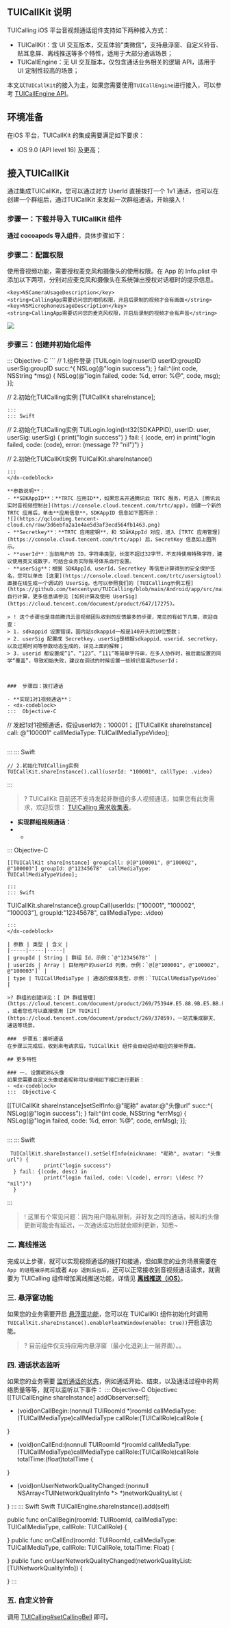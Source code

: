 ## TUICallKit 说明 
TUICalling iOS 平台音视频通话组件支持如下两种接入方式：

- TUICallKit：含 UI 交互版本，交互体验”类微信“，支持悬浮窗、自定义铃音、贴耳息屏、离线推送等多个特性，适用于大部分通话场景；
- TUICallEngine：无 UI 交互版本，仅包含通话业务相关的逻辑 API，适用于 UI 定制性较高的场景；

本文以`TUICallKit`的接入为主，如果您需要使用`TUICallEngine`进行接入，可以参考 [TUICallEngine API]()。


## 环境准备
在iOS 平台，TUICallKit 的集成需要满足如下要求：

- iOS 9.0 (API level 16) 及更高；


## 接入TUICallKit
通过集成TUICallKit，您可以通过对方 UserId 直接拨打一个 1v1 通话，也可以在创建一个群组后，通过TUICallKit 来发起一次群组通话，开始接入！


### 步骤一：下载并导入 TUICallKit 组件
**通过 cocoapods 导入组件**，具体步骤如下：


### 步骤二：配置权限

使用音视频功能，需要授权麦克风和摄像头的使用权限。在 App 的 Info.plist 中添加以下两项，分别对应麦克风和摄像头在系统弹出授权对话框时的提示信息。

```
<key>NSCameraUsageDescription</key>
<string>CallingApp需要访问您的相机权限，开启后录制的视频才会有画面</string>
<key>NSMicrophoneUsageDescription</key>
<string>CallingApp需要访问您的麦克风权限，开启后录制的视频才会有声音</string>
```
![](https://qcloudimg.tencent-cloud.cn/raw/7f91f3f8defa5a0650f08b8acf960219.png)


### 步骤三：创建并初始化组件

<dx-codeblock>
:::  Objective-C
```
// 1.组件登录
[TUILogin login:userID userID:groupID userSig:groupID succ:^{
        NSLog(@"login success");
 } fail:^(int code, NSString *msg) {
        NSLog(@"login failed, code: %d, error: %@", code, msg);
 }];
 
 // 2.初始化TUICalling实例
[TUICallKit shareInstance];
```
:::
::: Swift
```
// 2.初始化TUICalling实例
TUILogin.login(Int32(SDKAPPID), userID: user, userSig: userSig) {
         print("login success")
 } fail: { (code, err) in
         print("login failed, code: \(code), error: \(message ?? "nil")")
 }
 
// 2.初始化TUICallKit实例
TUICallKit.shareInstance()
```
:::
</dx-codeblock>

**参数说明**：
- **SDKAppID**：**TRTC 应用ID**，如果您未开通腾讯云 TRTC 服务，可进入 [腾讯云实时音视频控制台](https://console.cloud.tencent.com/trtc/app)，创建一个新的 TRTC 应用后，单击**应用信息**，SDKAppID 信息如下图所示：
![](https://qcloudimg.tencent-cloud.cn/raw/3d6ebfa2a1e4ae5d3af3ecd564fb1463.png)
- **Secretkey**：**TRTC 应用密钥**，和 SDåKAppId 对应，进入 [TRTC 应用管理](https://console.cloud.tencent.com/trtc/app) 后，SecretKey 信息如上图所示。
- **userId**：当前用户的 ID，字符串类型，长度不超过32字节，不支持使用特殊字符，建议使用英文或数字，可结合业务实际账号体系自行设置。
- **userSig**：根据 SDKAppId、userId，Secretkey 等信息计算得到的安全保护签名，您可以单击 [这里](https://console.cloud.tencent.com/trtc/usersigtool) 直接在线生成一个调试的 UserSig，也可以参照我们的 [TUICalling示例工程](https://github.com/tencentyun/TUICalling/blob/main/Android/app/src/main/java/com/tencent/liteav/demo/LoginActivity.java#L74)自行计算，更多信息请参见 [如何计算及使用 UserSig](https://cloud.tencent.com/document/product/647/17275)。

> ! 这个步骤也是目前腾讯云音视频团队收到的反馈最多的步骤，常见的有如下几类，欢迎自查：
> 1. sdkappid 设置错误，国内站sdkappid一般是140开头的10位整数；
> 2. userSig 配置成 Secretkey，userSig是根据sdkappid、userid、secretkey，以及过期时间等参数动态生成的，详见上面的解释；
> 3. userid 都设置成“1”、“123”、“111”等简单字符串，在多人协作时，被后面设置的同学“覆盖”，导致初始失败，建议在调试的时候设置一些辨识度高的userId；



###  步骤四：拨打通话

- **实现1对1视频通话**：
- <dx-codeblock>
:::  Objective-C
```
// 发起1对1视频通话，假设userId为：100001；
[[TUICallKit shareInstance] call: @"100001" callMediaType: TUICallMediaTypeVideo];
```
```
:::
::: Swift
```
// 2.初始化TUICalling实例
TUICallKit.shareInstance().call(userId: "100001", callType: .video)
```
:::
</dx-codeblock>
>? TUICallKit 目前还不支持发起非群组的多人视频通话，如果您有此类需求，欢迎反馈： [TUICalling 需求收集表]()。

- **实现群组视频通话**：
- - <dx-codeblock>
:::  Objective-C
```
[[TUICallKit shareInstance] groupCall: @[@"100001", @"100002", @"100003"] groupId: @"12345678"  callMediaType: TUICallMediaTypeVideo];
```
```
:::
::: Swift
```
TUICallKit.shareInstance().groupCall(userIds: ["100001", "100002", "100003"], groupId:"12345678", callMediaType: .video)
```
:::
</dx-codeblock>

| 参数 | 类型 | 含义 |
|-----|-----|-----|
| groupId | String | 群组 Id，示例：`@"12345678"` |
| userIds | Array | 目标用户的userId 列表，示例：`@[@"100001", @"100002", @"100003"]` |
| type | TUICallMediaType | 通话的媒体类型，示例：`TUICallMediaTypeVideo` |

>? 群组的创建详见：[ IM 群组管理](https://cloud.tencent.com/document/product/269/75394#.E5.88.9B.E5.BB.BA.E7.BE.A4.E7.BB.84) ，或者您也可以直接使用 [IM TUIKit](https://cloud.tencent.com/document/product/269/37059)，一站式集成聊天、通话等场景。

###  步骤五：接听通话
在步骤三完成后，收到来电请求后，TUICallKit 组件会自动启动相应的接听界面。

## 更多特性

### 一. 设置昵称&头像
如果您需要自定义头像或者昵称可以使用如下接口进行更新：
- <dx-codeblock>
:::  Objective-C
```
 [[TUICallKit shareInstance]setSelfInfo:@"昵称" avatar:@"头像url" succ:^{
            NSLog(@"login success");
  } fail:^(int code, NSString *errMsg) {
            NSLog(@"login failed, code: %d, error: %@", code, errMsg);
  }];
```
```
:::
::: Swift
```
 TUICallKit.shareInstance().setSelfInfo(nickname: "昵称", avatar: "头像url") {
            print("login success")
  } fail: {(code, desc) in
            print("login failed, code: \(code), error: \(desc ?? "nil")")
  }
```
:::
</dx-codeblock>
> ! 这里有个常见问题：因为用户隐私限制，非好友之间的通话，被叫的头像更新可能会有延迟，一次通话成功后就会顺利更新，知悉~

### 二. 离线推送

完成以上步骤，就可以实现视频通话的拨打和接通，但如果您的业务场景需要在 `App 的进程被杀死后`或者 `App 退到后台后`，还可以正常接收到音视频通话请求，就需要为 TUICalling 组件增加离线推送功能，详情见 [**离线推送（iOS）**](https://cloud.tencent.com/document/product/269/44517)。

### 三. 悬浮窗功能
如果您的业务需要开启 [悬浮窗功能](https://cloud.tencent.com/document/product/647/47748#enableFloatWindow)，您可以在 TUICallKit 组件初始化时调用` TUICallKit.shareInstance().enableFloatWindow(enable: true))`开启该功能。

>? 目前组件仅支持应用内悬浮窗（最小化退到上一层界面）。。

### 四. 通话状态监听
如果您的业务需要 [监听通话的状态](https://cloud.tencent.com/document/product/647/47712#setcallinglistener)，例如通话开始、结束，以及通话过程中的网络质量等等，就可以监听以下事件：
<dx-codeblock>
:::  Objective-C Objectivec
[[TUICallEngine shareInstance] addObserver:self];

- (void)onCallBegin:(nonnull TUIRoomId *)roomId callMediaType:(TUICallMediaType)callMediaType callRole:(TUICallRole)callRole {
    
}

- (void)onCallEnd:(nonnull TUIRoomId *)roomId callMediaType:(TUICallMediaType)callMediaType callRole:(TUICallRole)callRole totalTime:(float)totalTime {
   
}

- (void)onUserNetworkQualityChanged:(nonnull NSArray<TUINetworkQualityInfo *> *)networkQualityList {
    
}
:::
::: Swift Swift
TUICallEngine.shareInstance().add(self)

public func onCallBegin(roomId: TUIRoomId, callMediaType: TUICallMediaType, callRole: TUICallRole) {
        
 }
public func onCallEnd(roomId: TUIRoomId, callMediaType: TUICallMediaType, callRole: TUICallRole, totalTime: Float) {
        
 }
public func onUserNetworkQualityChanged(networkQualityList: [TUINetworkQualityInfo]) {
        
 }
:::
</dx-codeblock>

### 五. 自定义铃音
调用 [TUICalling#setCallingBell](https://cloud.tencent.com/document/product/647/47748#setCallingBell) 即可。


